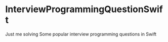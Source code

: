 # InterviewProgrammingQuestionSwift
Just me solving Some popular interview programming questions in Swift
